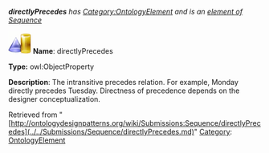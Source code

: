 ___directlyPrecedes__ has [Category:OntologyElement](../../Category/OntologyElement.md "Category:OntologyElement") and is an [element of](../../Property/ElementOf.md "Property:ElementOf") [Sequence](../../Submissions/Sequence.md "Submissions:Sequence")_


  




[![ObjectProperty](../../images/thumb/c/c3/ObjectProperty.gif/45px-ObjectProperty.gif)](../../Image/ObjectProperty.gif.md "ObjectProperty")
__Name__: directlyPrecedes 


__Type:__ owl:ObjectProperty 


__Description__: The intransitive precedes relation. For example, Monday directly precedes Tuesday. Directness of precedence depends on the designer conceptualization. 





Retrieved from "[http://ontologydesignpatterns.org/wiki/Submissions:Sequence/directlyPrecedes](../../Submissions/Sequence/directlyPrecedes.md)"
 [Category](http://ontologydesignpatterns.org/wiki/Special:Categories "Special:Categories"): [OntologyElement](../../Category/OntologyElement.md "Category:OntologyElement")